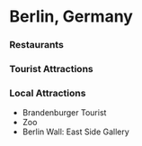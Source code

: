 # Berlin, Germany

### Restaurants

### Tourist Attractions

### Local Attractions
- Brandenburger Tourist
- Zoo
- Berlin Wall: East Side Gallery
